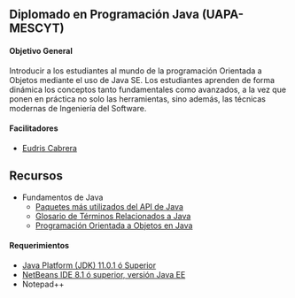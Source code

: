 ## Diplomado en Programación Java (UAPA-MESCYT)


#### Objetivo General
Introducir a los estudiantes al mundo de la programación Orientada a Objetos mediante el uso de Java SE. Los estudiantes aprenden de forma dinámica los conceptos tanto fundamentales como avanzados, a la vez que ponen en práctica no solo las herramientas, sino además, las técnicas modernas de Ingeniería del Software.


#### Facilitadores
* [Eudris Cabrera](https://github.com/ecabrerar)


## Recursos
 * Fundamentos de Java
   * [Paquetes más utilizados del API de Java](recursos/paquetes_del_API_Java.pdf)
   * [Glosario de Términos Relacionados a Java](recursos/glosario_java.pdf)
   * [Programación Orientada a Objetos en Java](recursos/POO_en_Java.pdf)

#### Requerimientos
* [Java Platform (JDK) 11.0.1 ó Superior](https://www.oracle.com/technetwork/java/javase/downloads/jdk11-downloads-5066655.html)
* [NetBeans IDE 8.1 ó superior, versión Java EE](https://netbeans.org/downloads/start.html?platform=linux&lang=en&option=javaee)
* Notepad++ 


